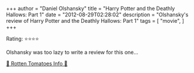 +++
author = "Daniel Olshansky"
title = "Harry Potter and the Deathly Hallows: Part 1"
date = "2012-08-29T02:28:02"
description = "Olshansky's review of Harry Potter and the Deathly Hallows: Part 1"
tags = [
    "movie",
]
+++

Rating: ⭐⭐⭐⭐

Olshansky was too lazy to write a review for this one...

[🍅 Rotten Tomatoes Info 🍅](https://www.rottentomatoes.com//m/harry_potter_and_the_deathly_hallows_part_1)